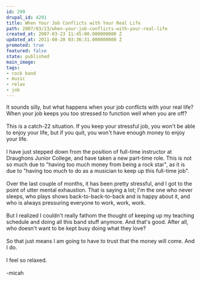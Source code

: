 ```yaml
---
id: 299
drupal_id: 4291
title: When Your Job Conflicts with Your Real Life
path: 2007/03/23/when-your-job-conflicts-with-your-real-life
created_at: 2007-03-23 11:45:00.000000000 Z
updated_at: 2011-08-20 03:36:31.000000000 Z
promoted: true
featured: false
state: published
main_image: 
tags:
- rock band
- music
- relax
- job
---
```

It sounds silly, but what happens when your job conflicts with your real life? When your job keeps you too stressed to function well when you are off?<br /><br />This is a catch-22 situation. If you keep your stressful job, you won't be able to enjoy your life, but if you quit, you won't have enough money to enjoy your life.<br /><br />I have just stepped down from the position of full-time instructor at Draughons Junior College, and have taken a new part-time role. This is not so much due to "having too much money from being a rock star", as it is due to "having too much to do as a musician to keep up this full-time job".<br /><br />Over the last couple of months, it has been pretty stressful, and I got to the point of utter mental exhaustion. That is saying a lot; I'm the one who never sleeps, who plays shows back-to-back-to-back and is happy about it, and who is always pressuring everyone to work, work, work.<br /><br />But I realized I couldn't really fathom the thought of keeping up my teaching schedule and doing all this band stuff anymore. And that's good. After all, who doesn't want to be kept busy doing what they love?<br /><br />So that just means I am going to have to trust that the money will come. And I do.<br /><br />I feel so relaxed.<br /><br />-micah

